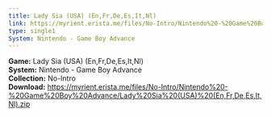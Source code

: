 ```yaml
---
title: Lady Sia (USA) (En,Fr,De,Es,It,Nl)
link: https://myrient.erista.me/files/No-Intro/Nintendo%20-%20Game%20Boy%20Advance/Lady%20Sia%20(USA)%20(En,Fr,De,Es,It,Nl).zip
type: single1
System: Nintendo - Game Boy Advance
---
```

<b>Game:</b> Lady Sia (USA) (En,Fr,De,Es,It,Nl)<br>
<b>System:</b> Nintendo - Game Boy Advance<br>
<b>Collection:</b> No-Intro<br>
<b>Download:</b> https://myrient.erista.me/files/No-Intro/Nintendo%20-%20Game%20Boy%20Advance/Lady%20Sia%20(USA)%20(En,Fr,De,Es,It,Nl).zip